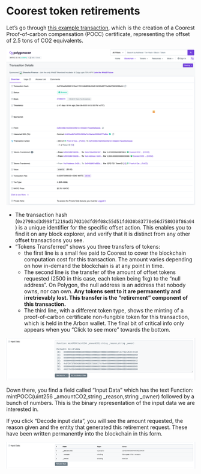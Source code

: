 # Coorest token retirements

Let’s go through [this example transaction](https://polygonscan.com/tx/0x2790ad3d998f1219ad170310dfd9f08c55d51fd030b83770e56d758030f86a04), which is the creation of a Coorest Proof-of-carbon compensation (POCC) certificate, representing the offset of 2.5 tons of CO2 equivalents.

![coorest-1](./assets/coorest-1.png)

- The transaction hash (`0x2790ad3d998f1219ad170310dfd9f08c55d51fd030b83770e56d758030f86a04`) is a unique identifier for the specific offset action. This enables you to find it on any block explorer, and verify that it is distinct from any other offset transactions you see.
- “Tokens Transferred” shows you three transfers of tokens:
    - the first line is a small fee paid to Coorest to cover the blockchain computation cost for this transaction. The amount varies depending on how in-demand the blockchain is at any point in time.
    - The second line is the transfer of the amount of offset tokens requested (2500 in this case, each token being 1kg) to the “null address”. On Polygon, the null address is an address that nobody owns, nor can own. **Any tokens sent to it are permanently and irretrievably lost. This transfer is the “retirement” component of this transaction.**
    - The third line, with a different token type, shows the minting of a proof-of-carbon certificate non-fungible token for this transaction, which is held in the Arbon wallet.
The final bit of critical info only appears when you “Click to see more” towards the bottom.

![coorest-2](./assets/coorest-2.png)

Down there, you find a field called “Input Data” which has the text Function: mintPOCC(uint256 _amountCO2,string _reason,string _owner) followed by a bunch of numbers. This is the binary representation of the input data we are interested in.

If you click “Decode input data”, you will see the amount requested, the reason given and the entity that generated this retirement request. These have been written permanently into the blockchain in this form.

![coorest-3](./assets/coorest-3.png)
